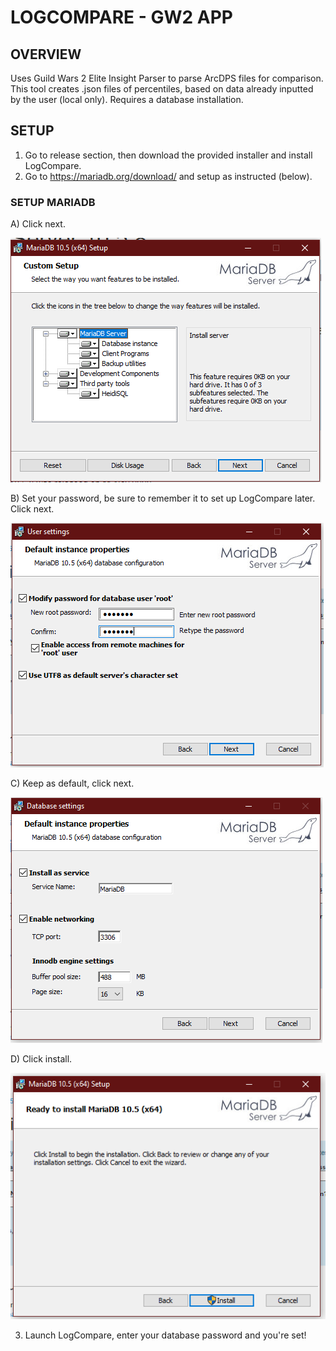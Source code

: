 # LOGCOMPARE - GW2 APP

## OVERVIEW

Uses Guild Wars 2 Elite Insight Parser to parse ArcDPS files for comparison. 
This tool creates .json files of percentiles, based on data already inputted by the user (local only).
Requires a database installation.

## SETUP

1. Go to release section, then download the provided installer and install LogCompare.
2. Go to https://mariadb.org/download/ and setup as instructed (below).

### SETUP MARIADB
A) Click next. 

![A](./data/assets/step1.png)

B) Set your password, be sure to remember it to set up LogCompare later. Click next. 

![B](./data/assets/step2.png)

C) Keep as default, click next. 

![C](./data/assets/step3.png)

D) Click install. 

![D](./data/assets/step4.png)

3. Launch LogCompare, enter your database password and you're set!
